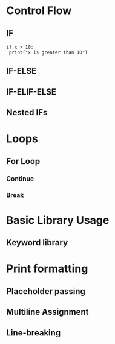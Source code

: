 # Control Flow
## IF
```
if x > 10:
 print("x is greater than 10")
```
## IF-ELSE
## IF-ELIF-ELSE
## Nested IFs

# Loops

## For Loop
### Continue
### Break


# Basic Library Usage
## Keyword library

# Print formatting
## Placeholder passing

## Multiline Assignment
## Line-breaking
